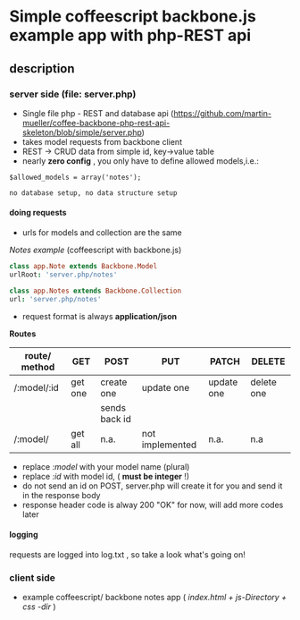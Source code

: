 # Simple coffeescript backbone.js example app with php-REST api

## description

### server side (file: server.php)

* Single file php - REST and database api (https://github.com/martin-mueller/coffee-backbone-php-rest-api-skeleton/blob/simple/server.php)
* takes model requests from backbone client
* REST -> CRUD data	from simple id, key->value table
* nearly **zero config** , you only have to define allowed models,i.e.:

```$allowed_models = array('notes');```

	no database setup, no data structure setup

#### doing requests

* urls for models and collection are the same

_Notes example_  (coffeescript with backbone.js)

````coffeescript
class app.Note extends Backbone.Model
urlRoot: 'server.php/notes'
````

````coffeescript
class app.Notes extends Backbone.Collection
url: 'server.php/notes'
````

* request format is always **application/json**

**Routes**

route/ method	|   GET    | POST          |   PUT    |   PATCH    |   DELETE
----------------|----------|---------------|----------|------------|------
/:model/:id     | get one  |  create one   |update one| update one| delete one
                |          |  sends back id|          |           |
/:model/        | get all  | n.a.          |not implemented| n.a.| n.a
            
* replace _:model_ with your model name (plural)
* replace _:id_ with model id, ( **must be integer** !)
* do not send an id on POST, server.php will create it for you and send it in the response body
* response header code is alway 200 "OK" for now, will add more codes later

#### logging

requests are logged into log.txt , so take a look what's going on!



### client side

* example coffeescript/ backbone notes app ( _index.html + js-Directory + css -dir_ )

